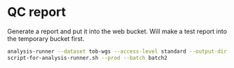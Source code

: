 # QC report

Generate a report and put it into the web bucket. Will make a test report into the temporary bucket first.

```sh
analysis-runner --dataset tob-wgs --access-level standard --output-dir "gs://cpg-tob-wgs-temporary/qc_report" --description "QC report" \
script-for-analysis-runner.sh --prod --batch batch2
```
